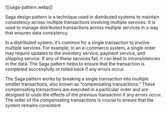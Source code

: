 ![[saga-pattern.webp]]

Saga design pattern is a technique used in distributed systems to maintain consistency across multiple transactions involving multiple services. It is used to manage distributed transactions across multiple services in a way that ensures data consistency.

In a distributed system, it’s common for a single transaction to involve multiple services. For example, in an e-commerce system, a single order may require updates to the inventory service, payment service, and shipping service. If any of these services fail, it can lead to inconsistencies in the data. The Saga pattern helps to ensure that the transaction is completed successfully or rolled back if any errors occur.

The Saga pattern works by breaking a single transaction into multiple smaller transactions, also known as “compensating transactions.” These compensating transactions are executed in a particular order and are designed to undo the effects of the previous transaction if any errors occur. The order of the compensating transactions is crucial to ensure that the system remains consistent.